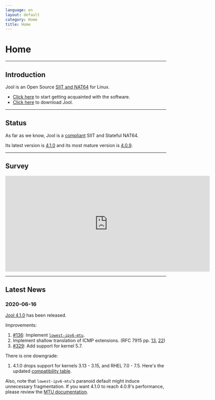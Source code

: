 ```yaml
---
language: en
layout: default
category: Home
title: Home
---
```


# Home

-------------------

## Introduction

Jool is an Open Source [SIIT and NAT64](intro-xlat.html) for Linux.

* [Click here](documentation.html) to start getting acquainted with the software.
* [Click here](download.html) to download Jool.

-------------------

## Status

As far as we know, Jool is a [compliant](intro-jool.html#compliance) SIIT and Stateful NAT64.

Its latest version is [4.1.0](download.html#41x) and its most mature version is [4.0.9](download.html#40x).

-------------------

## Survey

<iframe src="https://docs.google.com/forms/d/e/1FAIpQLSe_9_wBttFGd9aJ7lKXiJvIN7wWZm_C6yy3gU0Ttepha275nQ/viewform?embedded=true" width="640" height="300" frameborder="0" marginheight="0" marginwidth="0">Loading…</iframe>

-------------------

## Latest News

### 2020-06-16

[Jool 4.1.0](download.html) has been released.

Improvements:

1. [#136](https://github.com/NICMx/Jool/issues/136): Implement [`lowest-ipv6-mtu`](usr-flags-global.html#lowest-ipv6-mtu).
2. Implement shallow translation of ICMP extensions. (RFC 7915 pp. [13](https://tools.ietf.org/html/rfc7915#page-13), [22](https://tools.ietf.org/html/rfc7915#page-22))
3. [#329](https://github.com/NICMx/Jool/issues/329): Add support for kernel 5.7.

There is one downgrade:

1. 4.1.0 drops support for kernels 3.13 - 3.15, and RHEL 7.0 - 7.5. Here's the updated [compatibility table](intro-jool.html#compatibility).

Also, note that `lowest-ipv6-mtu`'s paranoid default might induce unnecessary fragmentation. If you want 4.1.0 to reach 4.0.9's performance, please review the [MTU documentation](mtu.html).
